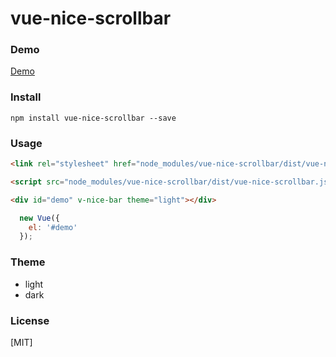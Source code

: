 # vue-nice-scrollbar

### Demo

[Demo](http://forsigner.com/nice-bar)

### Install

```
npm install vue-nice-scrollbar --save
```

### Usage

``` html
<link rel="stylesheet" href="node_modules/vue-nice-scrollbar/dist/vue-nice-scrollbar.css" />

<script src="node_modules/vue-nice-scrollbar/dist/vue-nice-scrollbar.js"></script>

<div id="demo" v-nice-bar theme="light"></div>

```

```js
  new Vue({
    el: '#demo'
  });
```

### Theme

  * light
  * dark

### License

  [MIT]
